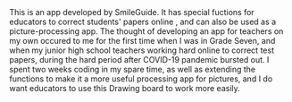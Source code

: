 <Basic Introductions>
  This is an app developed by SmileGuide.
  It has special fuctions for educators to correct students' papers online ,
and can also be used as a picture-processing app. 
<Original Ideas>
  The thought of developing an app for teachers on my own occured to me for the first time when I was in Grade Seven,
and when my junior high school teachers working hard online to correct test papers, during the hard period after COVID-19 pandemic bursted out.
  I spent two weeks coding in my spare time, as well as extending the functions to make it a more useful processing app for pictures,
and I do want educators to use this Drawing board to work more easily.

